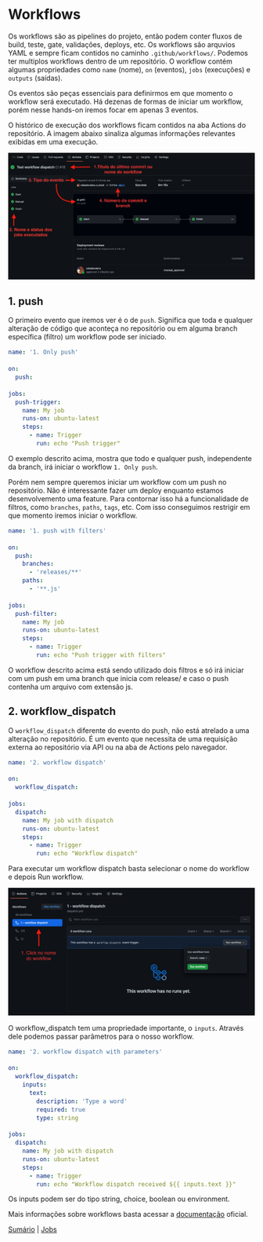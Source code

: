 # Workflows

Os workflows são as pipelines do projeto, então podem conter fluxos de build, teste, gate, validações, deploys, etc. Os workflows são arquvios YAML e sempre ficam contidos no caminho `.github/workflows/`. Podemos ter multiplos workflows dentro de um repositório. O workflow contém algumas propriedades como `name` (nome), `on` (eventos), `jobs` (execuções) e `outputs` (saídas).

Os eventos são peças essenciais para definirmos em que momento o workflow será executado. Há dezenas de formas de iniciar um workflow, porém nesse hands-on iremos focar em apenas 3 eventos.

O histórico de execução dos workflows ficam contidos na aba Actions do repositório. A imagem abaixo sinaliza algumas informações relevantes exibidas em uma execução.

![Summary](imgs/summary.png)

## 1. push

O primeiro evento que iremos ver é o de `push`. Significa que toda e qualquer alteração de código que aconteça no repositório ou em alguma branch específica (filtro) um workflow pode ser iniciado.

```yaml
name: '1. Only push'

on:
  push:

jobs:
  push-trigger:
    name: My job
    runs-on: ubuntu-latest
    steps:
      - name: Trigger
        run: echo "Push trigger"
```

O exemplo descrito acima, mostra que todo e qualquer push, independente da branch, irá iniciar o workflow `1. Only push`.

Porém nem sempre queremos iniciar um workflow com um push no repositório. Não é interessante fazer um deploy enquanto estamos desenvolvemento uma feature. Para contornar isso há a funcionalidade de filtros, como `branches`, `paths`, `tags`, etc. Com isso conseguimos restrigir em que momento iremos iniciar o workflow.

```yaml
name: '1. push with filters'

on:
  push:
    branches:
      - 'releases/**'
    paths:
      - '**.js'

jobs:
  push-filter:
    name: My job
    runs-on: ubuntu-latest
    steps:
      - name: Trigger
        run: echo "Push trigger with filters"
```

O workflow descrito acima está sendo utilizado dois filtros e só irá iniciar com um push em uma branch que inicia com release/ e caso o push contenha um arquivo com extensão js.

## 2. workflow_dispatch

O `workflow_dispatch` diferente do evento do push, não está atrelado a uma alteração no repositório. É um evento que necessita de uma requisição externa ao repositório via API ou na aba de Actions pelo navegador.


```yaml
name: '2. workflow dispatch'

on:
  workflow_dispatch:

jobs:
  dispatch:
    name: My job with dispatch
    runs-on: ubuntu-latest
    steps:
      - name: Trigger
        run: echo "Workflow dispatch"
```

Para executar um workflow dispatch basta selecionar o nome do workflow e depois Run workflow.

![image info](imgs/workflow_dispatch.png)

O workflow_dispatch tem uma propriedade importante, o `inputs`. Através dele podemos passar parâmetros para o nosso workflow.

```yaml
name: '2. workflow dispatch with parameters'

on:
  workflow_dispatch:
    inputs:
      text:
        description: 'Type a word'
        required: true
        type: string

jobs:
  dispatch:
    name: My job with dispatch
    runs-on: ubuntu-latest
    steps:
      - name: Trigger
        run: echo "Workflow dispatch received ${{ inputs.text }}"
```

Os inputs podem ser do tipo string, choice, boolean ou environment.


Mais informações sobre workflows basta acessar a [documentação](https://docs.github.com/en/actions/using-workflows/about-workflows) oficial.


[Sumário](../README.md) | [Jobs](../Jobs/README.md)
